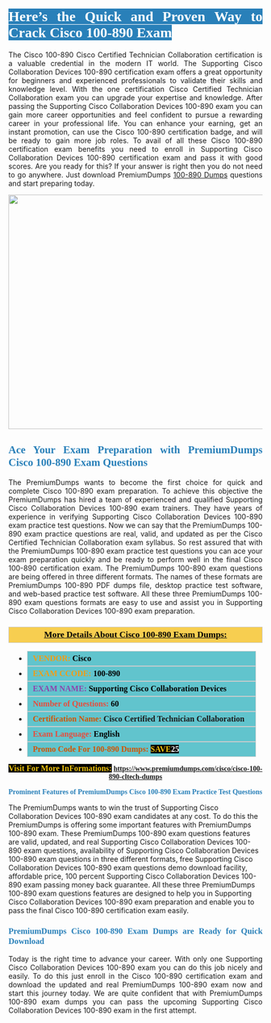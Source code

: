 <h1 style="text-align: justify;"><span style="color:#ffffff;"><span style="font-family:Georgia,serif;"><strong><span style="background-color:#2980b9;">Here’s the Quick and Proven Way to Crack Cisco 100-890 Exam</span></strong></span></span></h1>

<p style="text-align: justify;">The Cisco 100-890 Cisco Certified Technician Collaboration certification is a valuable credential in the modern IT world. The Supporting Cisco Collaboration Devices 100-890 certification exam offers a great opportunity for beginners and experienced professionals to validate their skills and knowledge level. With the one certification Cisco Certified Technician Collaboration exam you can upgrade your expertise and knowledge. After passing the Supporting Cisco Collaboration Devices 100-890 exam you can gain more career opportunities and feel confident to pursue a rewarding career in your professional life. You can enhance your earning, get an instant promotion, can use the Cisco 100-890 certification badge, and will be ready to gain more job roles. To avail of all these Cisco 100-890 certification exam benefits you need to enroll in Supporting Cisco Collaboration Devices 100-890 certification exam and pass it with good scores. Are you ready for this? If your answer is right then you do not need to go anywhere. Just download PremiumDumps <a href="https://www.premiumdumps.com/cisco/cisco-100-890-cltech-dumps">100-890 Dumps</a> questions and start preparing today.</p>

<p style="text-align: center;"><a href="https://www.premiumdumps.com/cisco/cisco-100-890-cltech-dumps"><img alt="" src="https://i.imgur.com/KJGzbJ2.jpeg" style="width: 700px; height: 465px;" /></a></p>

<h2 style="text-align: justify;"><span style="color:#2980b9;"><span style="font-family:Georgia,serif;"><strong>Ace Your Exam Preparation with PremiumDumps Cisco 100-890 Exam Questions</strong></span></span></h2>

<p style="text-align: justify;">The PremiumDumps wants to become the first choice for quick and complete Cisco 100-890 exam preparation. To achieve this objective the PremiumDumps has hired a team of experienced and qualified Supporting Cisco Collaboration Devices 100-890 exam trainers. They have years of experience in verifying Supporting Cisco Collaboration Devices 100-890 exam practice test questions. Now we can say that the PremiumDumps 100-890 exam practice questions are real, valid, and updated as per the Cisco Certified Technician Collaboration exam syllabus. So rest assured that with the PremiumDumps 100-890 exam practice test questions you can ace your exam preparation quickly and be ready to perform well in the final Cisco 100-890 certification exam. The PremiumDumps 100-890 exam questions are being offered in three different formats. The names of these formats are PremiumDumps 100-890 PDF dumps file, desktop practice test software, and web-based practice test software. All these three PremiumDumps 100-890 exam questions formats are easy to use and assist you in Supporting Cisco Collaboration Devices 100-890 exam preparation.</p>

<h3 style="background: #f7ce50; border: 1px solid rgb(204, 204, 204); padding: 5px 10px; text-align: center;"><span style="font-family:Georgia,serif;"><u><u><span style="color:#000000;"><span style="font-size:11pt"><span style="line-height:normal"><b><span style="font-size:13.0pt"><span cambria="">More Details About Cisco 100-890 Exam Dumps:</span></span></b></span></span></span></u></u></span></h3>

<ul>
	<li style="margin:0cm 10pt">
	<div style="background:#61c4cd; border: 1px solid rgb(204, 204, 204); padding: 5px 10px; text-align: justify;"><span style="font-family:Georgia,serif;"><span style="font-size:11pt"><span style="line-height:normal"><b><span style="font-size:12.0pt"><span new="" roman="" times=""><span style="color:#f39c12;">VENDOR:</span> <span style="color:#000000;">Cisco</span></span></span></b></span></span></span></div>
	</li>
	<li style="margin:0cm 10pt">
	<div style="background: #61c4cd; border: 1px solid rgb(204, 204, 204); padding: 5px 10px; text-align: justify;"><span style="font-family:Georgia,serif;"><span style="font-size:11pt"><span style="line-height:normal"><b><span style="font-size:12.0pt"><span new="" roman="" times=""><span style="color:#f39c12;">EXAM CCODE:</span> <span style="color:#000000;">100-890</span></span></span></b></span></span></span></div>
	</li>
	<li style="margin:0cm 10pt">
	<div style="background: #61c4cd; border: 1px solid rgb(204, 204, 204); padding: 5px 10px; text-align: justify;"><span style="font-family:Georgia,serif;"><span style="font-size:11pt"><span style="line-height:normal"><b><span style="font-size:12.0pt"><span new="" roman="" times=""><span style="color:#8e44ad;">EXAM NAME:</span> <span style="color:#000000;">Supporting Cisco Collaboration Devices</span></span></span></b></span></span></span></div>
	</li>
	<li style="margin:0cm 10pt">
	<div style="background: #61c4cd; border: 1px solid rgb(204, 204, 204); padding: 5px 10px;"><span style="font-family:Georgia,serif;"><span style="font-size:11pt"><span style="line-height:normal"><b><span style="font-size:12.0pt"><span new="" roman="" times=""><span style="color:#e74c3c;">Number of Questions:</span><span style="color:#000000;"><span style="color:#f1c40f;"> </span>60</span></span></span></b></span></span></span></div>
	</li>
	<li style="margin:0cm 10pt">
	<div style="background: #61c4cd; border: 1px solid rgb(204, 204, 204); padding: 5px 10px; text-align: justify;"><span style="font-family:Georgia,serif;"><span style="font-size:11pt"><span style="line-height:normal"><b><span style="font-size:12.0pt"><span new="" roman="" times=""><span style="color:#d35400;">Certification Name:</span> Cisco Certified Technician Collaboration</span></span></b></span></span></span></div>
	</li>
	<li style="margin:0cm 10pt">
	<div style="background: #61c4cd; border: 1px solid rgb(204, 204, 204); padding: 5px 10px; text-align: justify;"><span style="font-family:Georgia,serif;"><span style="font-size:11pt"><span style="line-height:normal"><b><span style="font-size:12.0pt"><span new="" roman="" times=""><span style="color:#e74c3c;">Exam Language:</span> <span style="color:#000000;">English</span></span></span></b></span></span></span></div>
	</li>
	<li style="margin:0cm 10pt">
	<div style="background: #61c4cd; border: 1px solid rgb(204, 204, 204); padding: 5px 10px;"><span style="font-family:Georgia,serif;"><span style="font-size:11pt"><span style="line-height:normal"><b><span style="font-size:12.0pt"><span new="" roman="" times=""><span style="color:#d35400;">Promo Code For 100-890 Dumps:</span><span style="color:#f1c40f;"> <span style="background-color:#000000;">SAVE</span></span><span style="color:#ffffff;"><span style="background-color:#000000;">25</span></span></span></span></b></span></span></span></div>
	</li>
</ul>

<p style="text-align: center;"><span style="font-family:Georgia,serif;"><strong><span style="font-size:16px;"><span style="color:#f1c40f;"><span style="background-color:#000000;">Visit For More InFormations:</span></span></span> <a href="https://www.premiumdumps.com/cisco/cisco-100-890-cltech-dumps">https://www.premiumdumps.com/cisco/cisco-100-890-cltech-dumps</a></strong></span></p>

<p><span style="color:#2980b9;"><span style="font-family:Georgia,serif;"><strong><strong><strong>Prominent Features of PremiumDumps Cisco 100-890 Exam Practice Test Questions</strong></strong></strong></span></span></p>

<p>The PremiumDumps wants to win the trust of Supporting Cisco Collaboration Devices 100-890 exam candidates at any cost. To do this the PremiumDumps is offering some important features with PremiumDumps 100-890 exam. These PremiumDumps 100-890 exam questions features are valid, updated, and real Supporting Cisco Collaboration Devices 100-890 exam questions, availability of Supporting Cisco Collaboration Devices 100-890 exam questions in three different formats, free Supporting Cisco Collaboration Devices 100-890 exam questions demo download facility, affordable price, 100 percent Supporting Cisco Collaboration Devices 100-890 exam passing money back guarantee. All these three PremiumDumps 100-890 exam questions features are designed to help you in Supporting Cisco Collaboration Devices 100-890 exam preparation and enable you to pass the final Cisco 100-890 certification exam easily.</p>

<h3 style="text-align: justify;"><span style="color:#2980b9;"><span style="font-family:Georgia,serif;"><strong><strong><strong>PremiumDumps Cisco 100-890 Exam Dumps are Ready for Quick Download</strong></strong></strong></span></span></h3>

<p style="text-align: justify;">Today is the right time to advance your career. With only one Supporting Cisco Collaboration Devices 100-890 exam you can do this job nicely and easily. To do this just enroll in the Cisco 100-890 certification exam and download the updated and real PremiumDumps 100-890 exam now and start this journey today. We are quite confident that with PremiumDumps 100-890 exam dumps you can pass the upcoming Supporting Cisco Collaboration Devices 100-890 exam in the first attempt.</p>

